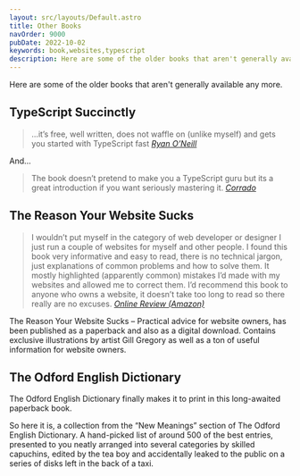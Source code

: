 ```yaml
---
layout: src/layouts/Default.astro
title: Other Books
navOrder: 9000
pubDate: 2022-10-02
keywords: book,websites,typescript
description: Here are some of the older books that aren't generally available any more.
---
```


Here are some of the older books that aren't generally available any more.

## TypeScript Succinctly

> …it’s free, well written, does not waffle on (unlike myself) and gets you started with TypeScript fast <cite>[Ryan O’Neill](http://ryanoneill.com/typescript-succintly/)</cite>

And…

> The book doesn’t pretend to make you a TypeScript guru but its a great introduction if you want seriously mastering it. <cite>[Corrado](http://codeworks.it/blog/?p=145)</cite>

## The Reason Your Website Sucks

> I wouldn’t put myself in the category of web developer or designer I just run a couple of websites for myself and other people. I found this book very informative and easy to read, there is no technical jargon, just explanations of common problems and how to solve them. It mostly highlighted (apparently common) mistakes I’d made with my websites and allowed me to correct them. I’d recommend this book to anyone who owns a website, it doesn’t take too long to read so there really are no excuses. <cite>[Online Review (Amazon)](https://www.amazon.co.uk/review/R18KRLCLB771DJ/)</cite>

The Reason Your Website Sucks – Practical advice for website owners, has been published as a paperback and also as a digital download. Contains exclusive illustrations by artist Gill Gregory as well as a ton of useful information for website owners.

## The Odford English Dictionary

The Odford English Dictionary finally makes it to print in this long-awaited paperback book.

So here it is, a collection from the “New Meanings” section of The Odford English Dictionary. A hand-picked list of around 500 of the best entries, presented to you neatly arranged into several categories by skilled capuchins, edited by the tea boy and accidentally leaked to the public on a series of disks left in the back of a taxi.